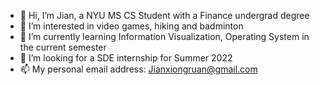 - 👋 Hi, I’m Jian, a NYU MS CS Student with a Finance undergrad degree
- 👀 I’m interested in video games, hiking and badminton
- 🌱 I’m currently learning Information Visualization, Operating System in the current semester
- 💞️ I’m looking for a SDE internship for Summer 2022
- 📫 My personal email address: Jianxiongruan@gmail.com
